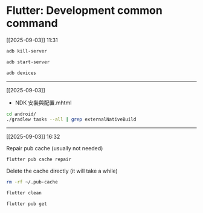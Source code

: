 # Flutter: Development common command

[[2025-09-03]] 11:31

```bash
adb kill-server
```

```bash
adb start-server
```

```bash
adb devices
```

---

[[2025-09-03]]
- NDK 安裝與配置.mhtml

```bash
cd android/
./gradlew tasks --all | grep externalNativeBuild
```

---

[[2025-09-03]] 16:32

Repair pub cache (usually not needed)
```bash
flutter pub cache repair
```

Delete the cache directly (it will take a while)
```bash
rm -rf ~/.pub-cache
```

```bash
flutter clean
```

```bash
flutter pub get
```

